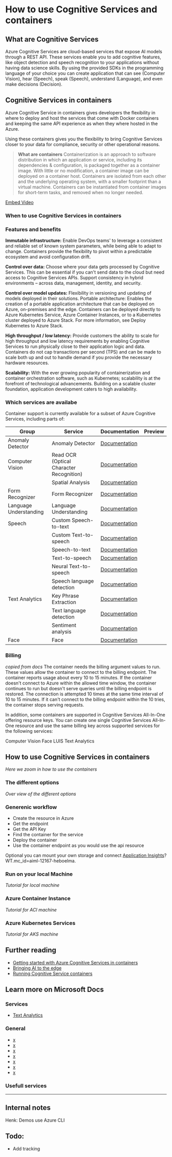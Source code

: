 # How to use Cognitive Services and containers


## What are Cognitive Services
Azure Cognitive Services are cloud-based services that expose AI models through a REST API. These services enable you to add cognitive features, like object detection and speech recognition to your applications without having data science skills. By using the provided SDKs in the programming language of your choice you can create application that can see (Computer Vision), hear (Speech), speak (Speech), understand (Language), and even make decisions (Decision).

## Cognitive Services in containers
Azure Cognitive Service in containers gives developers the flexibility in where to deploy and host the services that come with Docker containers and keeping the same API experience as when they where hosted in the Azure.

Using these containers gives you the flexibility to bring Cognitive Services closer to your data for compliance, security or other operational reasons.

> **What are containers**
> Containerization is an approach to software distribution in which an application or service, including its dependencies & configuration, is packaged together as a container image. With little or no modification, a container image can be deployed on a container host. Containers are isolated from each other and the underlying operating system, with a smaller footprint than a virtual machine. Containers can be instantiated from container images for short-term tasks, and removed when no longer needed.  

[Embed Video](https://www.youtube.com/watch?v=hdfbn4Q8jbo)


### When to use Cognitive Services in containers



### Features and benefits

**Immutable infrastructure:** Enable DevOps teams' to leverage a consistent and reliable set of known system parameters, while being able to adapt to change. Containers provide the flexibility to pivot within a predictable ecosystem and avoid configuration drift.

**Control over data:** Choose where your data gets processed by Cognitive Services. This can be essential if you can't send data to the cloud but need access to Cognitive Services APIs. Support consistency in hybrid environments – across data, management, identity, and security.

**Control over model updates:** Flexibility in versioning and updating of models deployed in their solutions.
Portable architecture: Enables the creation of a portable application architecture that can be deployed on Azure, on-premises and the edge. Containers can be deployed directly to Azure Kubernetes Service, Azure Container Instances, or to a Kubernetes cluster deployed to Azure Stack. For more information, see Deploy Kubernetes to Azure Stack.

**High throughput / low latency:** Provide customers the ability to scale for high throughput and low latency requirements by enabling Cognitive Services to run physically close to their application logic and data. Containers do not cap transactions per second (TPS) and can be made to scale both up and out to handle demand if you provide the necessary hardware resources.

**Scalability:** With the ever growing popularity of containerization and container orchestration software, such as Kubernetes; scalability is at the forefront of technological advancements. Building on a scalable cluster foundation, application development caters to high availability.


### Which services are availabe
Container support is currently available for a subset of Azure Cognitive Services, including parts of:

| Group | Service | Documentation | Preview |
| -- | -- | -- | -- |
| Anomaly Detector | Anomaly Detector | [Documentation](https://docs.microsoft.com/azure/cognitive-services/anomaly-detector/anomaly-detector-container-howto?WT.mc_id=aiml-12167-heboelma) |
| Computer Vision | Read OCR (Optical Character Recognition) | [Documentation](https://docs.microsoft.com/azure/cognitive-services/computer-vision/computer-vision-how-to-install-containers?WT.mc_id=aiml-12167-heboelma)
| | Spatial Analysis | [Documentation](https://docs.microsoft.com/azure/cognitive-services/computer-vision/spatial-analysis-container?tabs=azure-stack-edge&WT.mc_id=aiml-12167-heboelma) 
| Form Recognizer | Form Recognizer | [Documentation](https://docs.microsoft.com/azure/cognitive-services/form-recognizer/form-recognizer-container-howto?) |
| Language Understanding | Language Understanding | [Documentation](https://docs.microsoft.com/azure/cognitive-services/luis/luis-container-howto?WT.mc_id=aiml-12167-heboelma)| 
| Speech | Custom Speech-to-text | [Documentation](https://docs.microsoft.com/azure/cognitive-services/speech-service/speech-container-howto?tabs=cstt&WT.mc_id=aiml-12167-heboelma) |
| | Custom Text-to-speech | [Documentation](https://docs.microsoft.com/azure/cognitive-services/speech-service/speech-container-howto?tabs=ctts&WT.mc_id=aiml-12167-heboelma) |
| | Speech-to-text |  [Documentation](https://docs.microsoft.com/azure/cognitive-services/speech-service/speech-container-howto?tabs=stt&WT.mc_id=aiml-12167-heboelma) |
| | Text-to-speech | [Documentation](https://docs.microsoft.com/azure/cognitive-services/speech-service/speech-container-howto?tabs=tts&WT.mc_id=aiml-12167-heboelma) |
| | Neural Text-to-speech | [Documentation](https://docs.microsoft.com/azure/cognitive-services/speech-service/speech-container-howto?tabs=ntts&WT.mc_id=aiml-12167-heboelma) |
| | Speech language detection | [Documentation](https://docs.microsoft.com/azure/cognitive-services/speech-service/speech-container-howto?tabs=lid&WT.mc_id=aiml-12167-heboelma) |
| Text Analytics | Key Phrase Extraction | [Documentation](https://docs.microsoft.com/en-us/azure/cognitive-services/text-analytics/how-tos/text-analytics-how-to-install-containers?tabs=keyphrase&WT.mc_id=aiml-12167-heboelma)
| | Text language detection | [Documentation](https://docs.microsoft.com/azure/cognitive-services/text-analytics/how-tos/text-analytics-how-to-install-containers?tabs=language&WT.mc_id=aiml-12167-heboelma) |
| | Sentiment analysis | [Documentation](https://docs.microsoft.com/azure/cognitive-services/text-analytics/how-tos/text-analytics-how-to-install-containers?tabs=sentiment&WT.mc_id=aiml-12167-heboelma) |
| Face | Face |  [Documentation](https://docs.microsoft.com/en-us/azure/cognitive-services/face/face-how-to-install-containers?&WT.mc_id=aiml-12167-heboelma)


### Billing
*copied from docs* The container needs the billing argument values to run. These values allow the container to connect to the billing endpoint. The container reports usage about every 10 to 15 minutes. If the container doesn't connect to Azure within the allowed time window, the container continues to run but doesn't serve queries until the billing endpoint is restored. The connection is attempted 10 times at the same time interval of 10 to 15 minutes. If it can't connect to the billing endpoint within the 10 tries, the container stops serving requests.

In addition, some containers are supported in Cognitive Services All-In-One offering resource keys. You can create one single Cognitive Services All-In-One resource and use the same billing key across supported services for the following services:

Computer Vision
Face
LUIS
Text Analytics


## How to use Cognitive Services in containers
*Here we zoom in how to use the containers*

### The different options
*Over view of the different options*

### Generenic workflow
- Create the resource in Azure
- Get the endpoint 
- Get the API Key
- Find the container for the service
- Deploy the container
- Use the container endpoint as you would use the api resource

Optional you can mount your own storage and connect [Application Insights](https://docs.microsoft.com/azure/azure-monitor/app/app-insights-overview)?WT.mc_id=aiml-12167-heboelma.


### Run on your local Machine
*Tutorial for local machine*

### Azure Container Instance
*Tutorial for ACI machine*

### Azure Kubernetes Services
*Tutorial for AKS machine*

## Further reading
- [Getting started with Azure Cognitive Services in containers](https://azure.microsoft.com/blog/getting-started-with-azure-cognitive-services-in-containers/?WT.mc_id=aiml-12167-heboelma)
- [Bringing AI to the edge](https://azure.microsoft.com/blog/bringing-ai-to-the-edge/?WT.mc_id=aiml-12167-heboelma)
- [Running Cognitive Service containers](https://azure.microsoft.com/blog/running-cognitive-service-containers/?WT.mc_id=aiml-12167-heboelma)

## Learn more on Microsoft Docs

### Services
- [Text Analytics](https://docs.microsoft.com/azure/cognitive-services/text-analytics/how-tos/text-analytics-how-to-install-containers)

### General
- [x](https://docs.microsoft.com/azure/cognitive-services/containers?WT.mc_id=aiml-12167-heboelma)
- [x](https://docs.microsoft.com/azure/cognitive-services/cognitive-services-container-support?WT.mc_id=aiml-12167-heboelma)
- [x](https://docs.microsoft.com/azure/cognitive-services/containers/container-reuse-recipe?WT.mc_id=aiml-12167-heboelma)
- [x](https://docs.microsoft.com/azure/cognitive-services/containers/azure-container-instance-recipe?WT.mc_id=aiml-12167-heboelma)
- [x](https://docs.microsoft.com/azure/cognitive-services/containers/azure-kubernetes-recipe?WT.mc_id=aiml-12167-heboelma)
- [x](https://docs.microsoft.com/azure/cognitive-services/containers/docker-compose-recipe?WT.mc_id=aiml-12167-heboelma)
- [x](https://docs.microsoft.com/azure/cognitive-services/containers/container-faq?WT.mc_id=aiml-12167-heboelma)

### Usefull services






-------
## Internal notes

Henk: Demos use Azure CLI


## Todo:
- Add tracking




